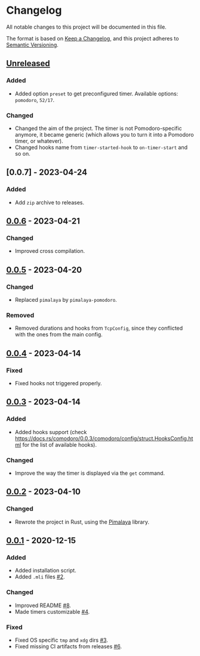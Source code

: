 # Changelog

All notable changes to this project will be documented in this file.

The format is based on [Keep a Changelog](https://keepachangelog.com/en/1.0.0/),
and this project adheres to [Semantic Versioning](https://semver.org/spec/v2.0.0.html).

## [Unreleased]

### Added

- Added option `preset` to get preconfigured timer. Available options: `pomodoro`, `52/17`.

### Changed

- Changed the aim of the project. The timer is not Pomodoro-specific anymore, it became generic (which allows you to turn it into a Pomodoro timer, or whatever).
- Changed hooks name from `timer-started-hook` to `on-timer-start` and so on.

## [0.0.7] - 2023-04-24

### Added

- Add `zip` archive to releases.

## [0.0.6] - 2023-04-21

### Changed

- Improved cross compilation.

## [0.0.5] - 2023-04-20

### Changed

- Replaced `pimalaya` by `pimalaya-pomodoro`.

### Removed

- Removed durations and hooks from `TcpConfig`, since they conflicted with the ones from the main config.

## [0.0.4] - 2023-04-14

### Fixed

- Fixed hooks not triggered properly.

## [0.0.3] - 2023-04-14

### Added

- Added hooks support (check https://docs.rs/comodoro/0.0.3/comodoro/config/struct.HooksConfig.html for the list of available hooks).

### Changed

- Improve the way the timer is displayed via the `get` command.

## [0.0.2] - 2023-04-10

### Changed

- Rewrote the project in Rust, using the [Pimalaya](https://git.sr.ht/~soywod/pimalaya) library.

## [0.0.1] - 2020-12-15

### Added

- Added installation script.
- Added `.mli` files [#2].

### Changed

- Improved README [#8].
- Made timers customizable [#4].

### Fixed

- Fixed OS specific `tmp` and `xdg` dirs [#3].
- Fixed missing CI artifacts from releases [#6].

[Unreleased]: https://github.com/soywod/comodoro/compare/v0.0.6...master
[0.0.6]: https://github.com/soywod/comodoro/compare/v0.0.5...v0.0.6
[0.0.5]: https://github.com/soywod/comodoro/compare/v0.0.4...v0.0.5
[0.0.4]: https://github.com/soywod/comodoro/compare/v0.0.3...v0.0.4
[0.0.3]: https://github.com/soywod/comodoro/compare/v0.0.2...v0.0.3
[0.0.2]: https://github.com/soywod/comodoro/compare/v0.0.1...v0.0.2
[0.0.1]: https://github.com/soywod/comodoro/releases/tag/v0.0.1

[#2]: https://github.com/soywod/comodoro/issues/2
[#3]: https://github.com/soywod/comodoro/issues/3
[#4]: https://github.com/soywod/comodoro/issues/4
[#6]: https://github.com/soywod/comodoro/issues/6
[#8]: https://github.com/soywod/comodoro/issues/8
